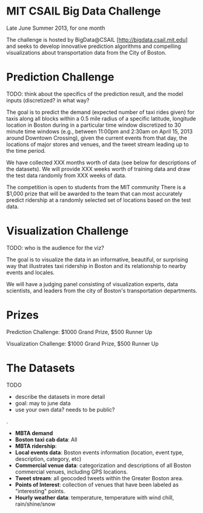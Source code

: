 MIT CSAIL Big Data Challenge
======================

Late June Summer 2013, for one month

The challenge is hosted by BigData@CSAIL [http://bigdata.csail.mit.edu] and
seeks to develop innovative prediction algorithms and compelling visualizations
about transportation data from the City of Boston.

Prediction Challenge
============

TODO: think about the specifics of the prediction result, and the model inputs
(discretized?  in what way?

The goal is to predict the demand (expected number of taxi rides given) for
taxis along all blocks within a 0.5 mile radius of a specific latitude,
longitude location in Boston during in a particular time window discretized to
30 minute time windows  (e.g., between 11:00pm and 2:30am on April 15, 2013
around Downtown Crossing), given the current events from that day, the
locations of major stores and venues, and the tweet stream leading up to the
time period.

We have collected XXX months worth of data (see below for descriptions
of the datasets).  We will provide XXX weeks worth of training data
and draw the test data randomly from XXX weeks of data.

The competition is open to students from the MIT community There is a $1,000
prize that will be awarded to the team that can most accurately predict
ridership at a randomly selected set of locations based on the test data.

Visualization Challenge
===============

TODO: who is the audience for the viz?

The goal is to visualize the data in an informative, beautiful, or
surprising way that illustrates taxi ridership in Boston and its
relationship to nearby events and locales.

We will have a judging panel consisting of visualization experts, data
scientists, and leaders from the city of Boston's transportation departments.


Prizes
=======

Prediction Challenge: $1000 Grand Prize, $500 Runner Up

Visualization Challenge:  $1000 Grand Prize, $500 Runner Up


The Datasets
==========

TODO

* describe the datasets in more detail
* goal: may to june data
* use your own data?  needs to be public?

.

* **MBTA demand**
* **Boston taxi cab data**: All
* **MBTA ridership**:
* **Local events data**: Boston events information (location, event type, description, category, etc)
* **Commercial venue data**: categorization and descriptions of all Boston commercial venues, including GPS locations.
* **Tweet stream**: all geocoded tweets within the Greater Boston area.
* **Points of Interest**: collection of venues that have been labeled as "interesting" points.
* **Hourly weather data**: temperature, temperature with wind chill, rain/shine/snow
